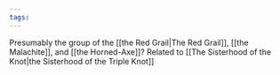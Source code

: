 ```yaml
---
tags:
---
```

Presumably the group of the [[the Red Grail|The Red Grail]], [[the Malachite]], and [[the Horned-Axe]]? Related to [[The Sisterhood of the Knot|the Sisterhood of the Triple Knot]]
